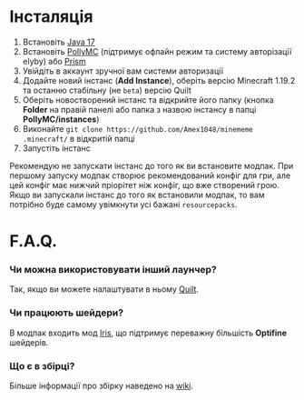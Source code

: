 # Інсталяція
1. Встановіть [Java 17](https://www.oracle.com/java/technologies/downloads/#java17)
2. Встановіть [PollyMC](https://github.com/fn2006/PollyMC) (підтримує офлайн режим та систему авторізації elyby) або [Prism](https://github.com/PrismLauncher/PrismLauncher)
3. Увійдіть в аккаунт зручної вам системи авторизації
4. Додайте новий інстанс (**Add Instance**), оберіть версію Minecraft 1.19.2 та останню стабільну (не `beta`) версію Quilt
5. Оберіть новостворений інстанс та відкрийте його папку (кнопка **Folder** на правій панелі або папка з назвою інстансу в папці **PollyMC/instances**)
6. Виконайте `git clone https://github.com/Amex1048/minememe .minecraft/` в відкритій папці
7. Запустіть інстанс

Рекомендую не запускати інстанс до того як ви встановите модпак. При першому запуску модпак створює рекомендований конфіг для гри, але цей конфіг має нижчий пріорітет ніж конфіг, що вже створений грою.
Якщо ви запускали інстанс до того як встановили модпак, то вам потрібно буде самому увімкнути усі бажані `resourcepacks`.

# F.A.Q.

### Чи можна використовувати інший лаунчер?
  Так, якщо ви можете налаштувати в ньому [Quilt](https://quiltmc.org/en/).
### Чи працюють шейдери?
  В модпак входить мод [Iris](https://irisshaders.net/), що підтримує переважну більшість **Optifine** шейдерів.
### Що є в збірці?
  Більше інформації про збірку наведено на [wiki](https://github.com/Amex1048/minememe/wiki).
